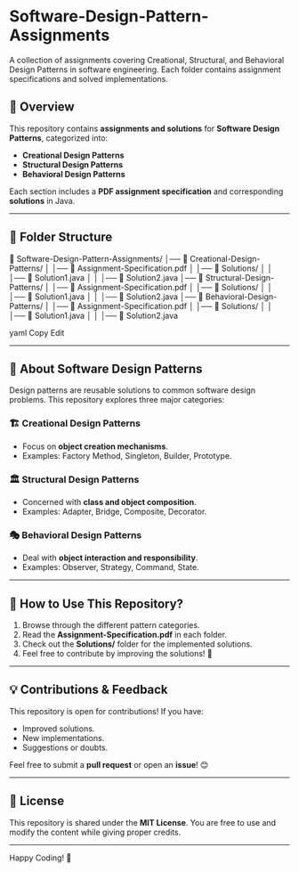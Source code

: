 # Software-Design-Pattern-Assignments
 A collection of assignments covering Creational, Structural, and Behavioral Design Patterns in software engineering. Each folder contains assignment specifications and solved implementations.
## 📌 Overview
This repository contains **assignments and solutions** for **Software Design Patterns**, categorized into:
- **Creational Design Patterns**
- **Structural Design Patterns**
- **Behavioral Design Patterns**

Each section includes a **PDF assignment specification** and corresponding **solutions** in Java.

---

## 📂 Folder Structure
📂 Software-Design-Pattern-Assignments/ │── 📂 Creational-Design-Patterns/ │ │── 📜 Assignment-Specification.pdf │ │── 📂 Solutions/ │ │ │── 📝 Solution1.java │ │ │── 📝 Solution2.java │── 📂 Structural-Design-Patterns/ │ │── 📜 Assignment-Specification.pdf │ │── 📂 Solutions/ │ │ │── 📝 Solution1.java │ │ │── 📝 Solution2.java │── 📂 Behavioral-Design-Patterns/ │ │── 📜 Assignment-Specification.pdf │ │── 📂 Solutions/ │ │ │── 📝 Solution1.java │ │ │── 📝 Solution2.java

yaml
Copy
Edit

---

## 📖 About Software Design Patterns
Design patterns are reusable solutions to common software design problems. This repository explores three major categories:

### 🏗️ **Creational Design Patterns**
- Focus on **object creation mechanisms**.
- Examples: Factory Method, Singleton, Builder, Prototype.

### 🏛️ **Structural Design Patterns**
- Concerned with **class and object composition**.
- Examples: Adapter, Bridge, Composite, Decorator.

### 🎭 **Behavioral Design Patterns**
- Deal with **object interaction and responsibility**.
- Examples: Observer, Strategy, Command, State.

---

## 🔧 How to Use This Repository?
1. Browse through the different pattern categories.
2. Read the **Assignment-Specification.pdf** in each folder.
3. Check out the **Solutions/** folder for the implemented solutions.
4. Feel free to contribute by improving the solutions! 🚀

---

## 💡 Contributions & Feedback
This repository is open for contributions! If you have:
- Improved solutions.
- New implementations.
- Suggestions or doubts.

Feel free to submit a **pull request** or open an **issue**! 😊

---

## 📜 License
This repository is shared under the **MIT License**. You are free to use and modify the content while giving proper credits.

---

Happy Coding! 🚀
